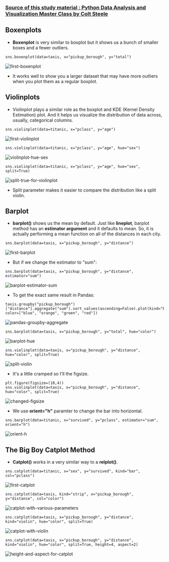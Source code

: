 ### [Source of this study material : Python Data Analysis and Visualization Master Class by Colt Steele](https://www.udemy.com/course/python-data-analysis-visualization/)


## Boxenplots

- **Boxenplot** is very similar to boxplot but it shows us a bunch of smaller boxes and a fewer outliers.


```
sns.boxenplot(data=taxis, x="pickup_borough", y="total")
```


![first-boxenplot](/pictures/python/seaborn-categorical-plots2/first-boxenplot.PNG "first boxenplot")


- It works well to show you a larger dataset that may have more outliers when you plot them as a regular boxplot.



## Violinplots

- Violinplot plays a similar role as the boxplot and KDE (Kernel Density Estimation) plot. And it helps us visualize the distribution of data across, usually, categorical columns.


```
sns.violinplot(data=titanic, x="pclass", y="age")
```

![first-violinplot](/pictures/python/seaborn-categorical-plots2/first-violinplot.PNG "first violinplot")


```
sns.violinplot(data=titanic, x="pclass", y="age", hue="sex")
```


![violinplot-hue-sex](/pictures/python/seaborn-categorical-plots2/violinplot-hue.PNG "violinplot hue")


```
sns.violinplot(data=titanic, x="pclass", y="age", hue="sex", split=True)
```

![split-true-for-violinplot](/pictures/python/seaborn-categorical-plots2/split-true-for-violinplot.PNG "split=True for violinplot")


- Split parameter makes it easier to compare the distribution like a split violin.


## Barplot

- **barplot()** shows us the mean by default. Just like **lineplot**, barplot method has an **estimator argument** and it defaults to mean. So, it is actually performing a mean function on all of the distances in each city.


```
sns.barplot(data=taxis, x="pickup_borough", y="distance")
```

![first-barplot](/pictures/python/seaborn-categorical-plots2/first-barplot.PNG "first barplot")


- But if we change the estimator to "sum":


```
sns.barplot(data=taxis, x="pickup_borough", y="distance", estimator="sum")
```

![barplot-estimator-sum](/pictures/python/seaborn-categorical-plots2/changed-estimator-for-barplot.PNG "changed estimator")


- To get the exact same result in Pandas:


```
taxis.groupby("pickup_borough")["distance"].aggregate("sum").sort_values(ascending=False).plot(kind="bar", color=["blue", "orange", "green", "red"])
```


![pandas-groupby-aggregate](/pictures/python/seaborn-categorical-plots2/pandas-groupby-aggregate.PNG "pandas groupby aggregate")


```
sns.barplot(data=taxis, x="pickup_borough", y="total", hue="color")
```

![barplot-hue](/pictures/python/seaborn-categorical-plots2/barplot-hue.PNG "barplot hue")


```
sns.violinplot(data=taxis, x="pickup_borough", y="distance", hue="color", split=True)
```

![split-violin](/pictures/python/seaborn-categorical-plots2/split-violin.PNG "split violin")


- It's a little cramped so I'll the figsize.


```
plt.figure(figsize=(10,4))
sns.violinplot(data=taxis, x="pickup_borough", y="distance", hue="color", split=True)
```

![changed-figsize](/pictures/python/seaborn-categorical-plots2/changed-figsize.PNG "changed figsize")


- We use **orient="h"** paramter to change the bar into horizontal.


```
sns.barplot(data=titanic, x="survived", y="pclass", estimator="sum", orient="h")
```


![orient-h](/pictures/python/seaborn-categorical-plots2/orient-h.PNG "orient h")



## The Big Boy Catplot Method


- **Catplot()** works in a very similar way to a **relplot()**.


```
sns.catplot(data=titanic, x="sex", y="survived", kind="bar", col="pclass")
```


![first-catplot](/pictures/python/seaborn-categorical-plots2/first-catplot.PNG "first catplot")


```
sns.catplot(data=taxis, kind="strip", x="pickup_borough", y="distance", col="color")
```

![catplot-with-various-parameters](/pictures/python/seaborn-categorical-plots2/catplot-with-various-parameters.PNG "catplot with various parameters")


```
sns.catplot(data=taxis, x="pickup_borough", y="distance", kind="violin", hue="color", split=True)
```


![catplot-with-violin](/pictures/python/seaborn-categorical-plots2/catplot-with-violin.PNG "catplot with violin")


```
sns.catplot(data=taxis, x="pickup_borough", y="distance", kind="violin", hue="color", split=True, height=4, aspect=2)
```

![height-and-aspect-for-catplot](/pictures/python/seaborn-categorical-plots2/height-and-aspect.PNG "height and aspect for catplot")


